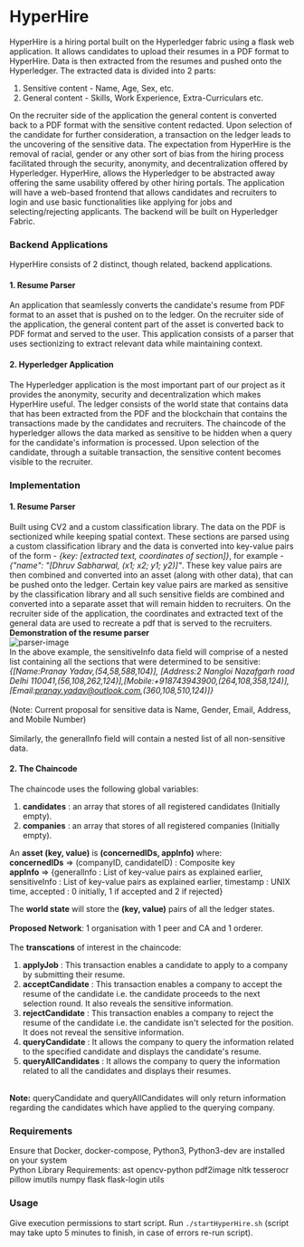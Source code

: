 # HyperHire
HyperHire is a hiring portal built on the Hyperledger fabric using a flask web application. It allows candidates to upload their resumes in a PDF format to HyperHire. Data is then extracted from the resumes and pushed onto the Hyperledger. The extracted data is divided into 2 parts:
<ol>
<li> Sensitive content - Name, Age, Sex, etc.
<li> General content - Skills, Work Experience, Extra-Curriculars etc.
</ol>
On the recruiter side of the application the general content is converted back to a PDF format with the sensitive content redacted. Upon selection of the candidate for further consideration, a transaction on the ledger leads to the uncovering of the sensitive data. The expectation from HyperHire is the removal of racial, gender or any other sort of bias from the hiring process facilitated through the security, anonymity, and decentralization offered by Hyperledger. HyperHire, allows the Hyperledger to be abstracted away offering the same usability offered by other hiring portals. The application will have a web-based frontend that allows candidates and recruiters to login and use basic functionalities like applying for jobs and selecting/rejecting applicants. The backend will be built on Hyperledger Fabric.

### Backend Applications
HyperHire consists of 2 distinct, though related, backend applications.
#### 1. Resume Parser
An application that seamlessly converts the candidate's resume from PDF format to an asset that is pushed on to the ledger. On the recruiter side of the application, the general content part of the asset is converted back to PDF format and served to the user. This application consists of a parser that uses sectionizing to extract relevant data while maintaining context.
#### 2. Hyperledger Application
The Hyperledger application is the most important part of our project as it provides the anonymity, security and decentralization which makes HyperHire useful. The ledger consists of the world state that contains data that has been extracted from the PDF and the blockchain that contains the transactions made by the candidates and recruiters. The chaincode of the hyperledger allows the data marked as sensitive to be hidden when a query for the candidate's information is processed. Upon selection of the candidate, through a suitable transaction, the sensitive content becomes visible to the recruiter.

### Implementation
#### 1. Resume Parser
Built using CV2 and a custom classification library. The data on the PDF is sectionized while keeping spatial context. These sections are parsed using a custom classification library and the data is converted into key-value pairs of the form - <em>{key: [extracted text, coordinates of section]}</em>, for example - <em>{"name": "[Dhruv Sabharwal, (x1; x2; y1; y2)]"</em>. These key value pairs are then combined and converted into an asset (along with other data), that can be pushed onto the ledger. Certain key value pairs are marked as sensitive by the classification library and all such sensitive fields are combined and converted into a separate asset that will remain hidden to recruiters. On the recruiter side of the application, the coordinates and extracted text of the general data are used to recreate a pdf that is served to the recruiters.
<strong> Demonstration of the resume parser </strong> <br>
<img src="images/parser.png" alt="parser-image"> <br>
In the above example, the sensitiveInfo data field will comprise of a nested list containing all the sections that were determined to be sensitive:
<em>{[Name:Pranay Yadav,(54,58,588,104)], [Address:2 Nangloi Nazafgarh road Delhi 110041,(56,108,262,124)],[Mobile:+918743943900,(264,108,358,124)],[Email:pranay.yadav@outlook.com,(360,108,510,124)]}</em> <br><br>
(Note: Current proposal for sensitive data is Name, Gender, Email, Address, and Mobile Number) <br><br>
Similarly, the generalInfo field will contain a nested list of all non-sensitive data.

#### 2. The Chaincode
The chaincode uses the following global variables:
<ol>
  <li><b>candidates</b> : an array that stores <candidateID> of all registered candidates (Initially empty).
  <li><b>companies</b> : an array that stores <companyID> of all registered companies (Initially empty).
</ol>
An <b> asset (key, value)</b> is <b>(concernedIDs, appInfo)</b> where:<br>
<b>concernedIDs</b> &#8658 (companyID, candidateID) : Composite key<br>
<b>appInfo</b> &#8658 {generalInfo : List of key-value pairs as explained earlier, sensitiveInfo : List of key-value pairs as explained earlier, timestamp : UNIX time, accepted : 0 initially, 1 if accepted and 2 if rejected}<br>

The <b>world state</b> will store the <b>(key, value)</b> pairs of all the ledger states.<br><br>
<b>Proposed Network</b>: 1 organisation with 1 peer and CA and 1 orderer.<br><br>
The <b>transcations</b> of interest in the chaincode:
<ol>
  <li><b>applyJob</b> : This transaction enables a candidate to apply to a company by submitting their resume.
  <li><b>acceptCandidate</b> : This transaction enables a company to accept the resume of the candidate i.e. the candidate proceeds to the next selection round. It also reveals the sensitive information.
  <li><b>rejectCandidate</b> : This transaction enables a company to reject the resume of the candidate i.e. the candidate isn't selected for the position. It does not reveal the sensitive information.
  <li><b>queryCandidate</b> : It allows the company to query the information related to the specified candidate and displays the candidate's resume.
  <li><b>queryAllCandidates</b> : It allows the company to query the information related to all the candidates and displays their resumes.
</ol>
<br>
<b>Note:</b> queryCandidate and queryAllCandidates will only return information regarding the candidates which have applied to the querying company.



### Requirements
Ensure that Docker, docker-compose, Python3, Python3-dev are installed on your system <br>
Python Library Requirements: ast opencv-python pdf2image nltk tesserocr pillow imutils numpy flask flask-login utils

### Usage
Give execution permissions to start script. Run <code>./startHyperHire.sh</code> (script may take upto 5 minutes to finish, in case of errors re-run script).
